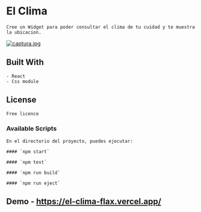 # El Clima

    Cree un Widget para poder consultar el clima de tu cuidad y te muestra la ubicacion. 
    
[![captura.jpg](https://i.postimg.cc/NM9X3dkd/captura.jpg)](https://postimg.cc/MMwXRb4B)

## Built With

    - React
    - Css module

## License

    Free licence


### Available Scripts

    En el directorio del proyecto, puedes ejecutar:

    #### `npm start`

    #### `npm test`

    #### `npm run build`

    #### `npm run eject`

## Demo - https://el-clima-flax.vercel.app/